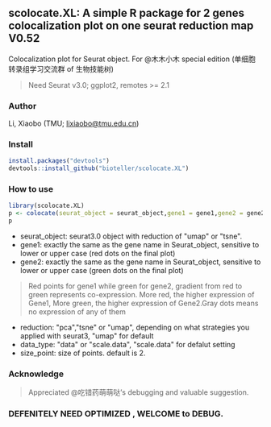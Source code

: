 ## scolocate.XL: A simple R package for 2 genes colocalization plot on one seurat reduction map V0.52

Colocalization plot for Seurat object. For @木木小木 special edition (单细胞转录组学习交流群 of 生物技能树)

> Need Seurat v3.0; ggplot2, remotes >= 2.1


### Author
Li, Xiaobo (TMU; lixiaobo@tmu.edu.cn)


### Install  
```R
install.packages("devtools")
devtools::install_github("bioteller/scolocate.XL")
```

### How to use
```R
library(scolocate.XL)
p <- colocate(seurat_object = seurat_object,gene1 = gene1,gene2 = gene2,...)
p
```
* seurat_object: seurat3.0 object with reduction of "umap" or "tsne".
* gene1: exactly the same as the gene name in Seurat_object, sensitive to lower or upper case (red dots on the final plot)
* gene2: exactly the same as the gene name in Seurat_object, sensitive to lower or upper case (green dots on the final plot)
> Red points for gene1 while green for gene2, gradient from red to green represents co-expression. More red, the higher expression of Gene1, More green, the higher expression of Gene2.Gray dots means no expression of any of them
* reduction: "pca","tsne" or "umap", depending on what strategies you applied with seurat3,  "umap" for default
* data_type: "data" or "scale.data", "scale.data" for defalut setting
* size_point: size of points. default is 2.

### Acknowledge 

> Appreciated @吃错药萌萌哒’s debugging and valuable suggestion.


### DEFENITELY NEED OPTIMIZED , WELCOME to DEBUG.
